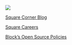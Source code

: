 <a href="https://square.com/"><img src="https://raw.githubusercontent.com/square/.github/main/profile/banner.png"></a>

[Square Corner Blog](https://developer.squareup.com/blog/)

[Square Careers](https://careers.squareup.com/)

[Block’s Open Source Policies](https://github.com/square/.github/blob/main/BLOCKS_OPEN_SOURCE_POLICIES.md)

